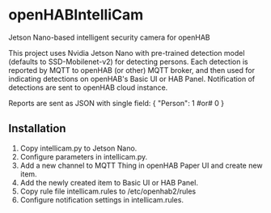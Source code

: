 # openHABIntelliCam
Jetson Nano-based intelligent security camera for openHAB

This project uses Nvidia Jetson Nano with pre-trained detection model (defaults to SSD-Mobilenet-v2) for detecting persons. Each detection is reported by MQTT to openHAB (or other) MQTT broker, and then used for indicating detections on openHAB's Basic UI or HAB Panel. Notification of detections are sent to openHAB cloud instance.

Reports are sent as JSON with single field:
{
"Person": 1 #or# 0
}

## Installation
1. Copy intellicam.py to Jetson Nano.
2. Configure parameters in intellicam.py.
3. Add a new channel to MQTT Thing in openHAB Paper UI and create new item.
4. Add the newly created item to Basic UI or HAB Panel.
5. Copy rule file intellicam.rules to /etc/openhab2/rules
6. Configure notification settings in intellicam.rules.
